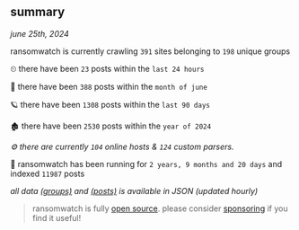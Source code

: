 
## summary
_june 25th, 2024_

ransomwatch is currently crawling `391` sites belonging to `198` unique groups

⏲ there have been `23` posts within the `last 24 hours`

🦈 there have been `388` posts within the `month of june`

🪐 there have been `1308` posts within the `last 90 days`

🏚 there have been `2530` posts within the `year of 2024`

_⚙️ there are currently `104` online hosts & `124` custom parsers._

🦕 ransomwatch has been running for `2 years, 9 months and 20 days` and indexed `11987` posts

_all data  [(groups)](http://ransomwhat.telemetry.ltd/groups) and [(posts)](http://ransomwhat.telemetry.ltd/posts) is available in JSON (updated hourly)_

> ransomwatch is fully [open source](https://github.com/joshhighet/ransomwatch#ransomwatch--). please consider [sponsoring](https://github.com/sponsors/joshhighet) if you find it useful!
